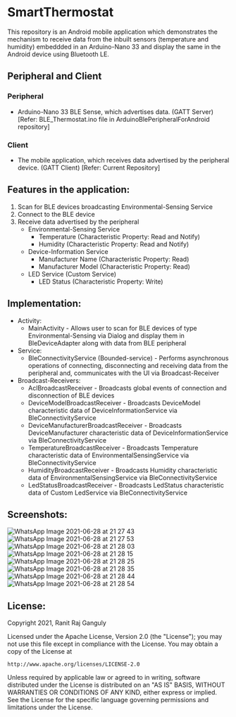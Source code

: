 # SmartThermostat
This repository is an Android mobile application which demonstrates the mechanism to receive data from the inbuilt sensors (temperature and humidity)
embeddded in an Arduino-Nano 33 and display the same in the Android device using Bluetooth LE.

## Peripheral and Client
### Peripheral
  * Arduino-Nano 33 BLE Sense, which advertises data. (GATT Server) [Refer: BLE_Thermostat.ino file in ArduinoBlePeripheralForAndroid repository]
### Client
  * The mobile application, which receives data advertised by the peripheral device. (GATT Client) [Refer: Current Repository]
  
## Features in the application:
  1. Scan for BLE devices broadcasting Environmental-Sensing Service
  2. Connect to the BLE device
  3. Receive data advertised by the peripheral
     * Environmental-Sensing Service
        * Temperature (Characteristic Property: Read and Notify)
        * Humidity (Characteristic Property: Read and Notify)
     * Device-Information Service
        * Manufacturer Name (Characteristic Property: Read)
        * Manufacturer Model (Characteristic Property: Read)
     * LED Service (Custom Service)
        * LED Status (Characteristic Property: Write)
        
## Implementation:
  * Activity:
     * MainActivity - Allows user to scan for BLE devices of type Environmental-Sensing via Dialog and display them in BleDeviceAdapter along with data from BLE peripheral
  * Service:
     * BleConnectivityService (Bounded-service) - Performs asynchronous operations of connecting, disconnecting and receiving data from the peripheral and, 
     communicates with the UI via Broadcast-Receiver
  * Broadcast-Receivers:
     * AclBroadcastReceiver - Broadcasts global events of connection and disconnection of BLE devices
     * DeviceModelBroadcastReceiver - Broadcasts DeviceModel characteristic data of DeviceInformationService via BleConnectivityService
     * DeviceManufacturerBroadcastReceiver - Broadcasts DeviceManufacturer characteristic data of DeviceInformationService via BleConnectivityService
     * TemperatureBroadcastReceiver - Broadcasts Temperature characteristic data of EnvironmentalSensingService via BleConnectivityService
     * HumidityBroadcastReceiver - Broadcasts Humidity characteristic data of EnvironmentalSensingService via BleConnectivityService
     * LedStatusBroadcastReceiver - Broadcasts LedStatus characteristic data of Custom LedService via BleConnectivityService
     
 ## Screenshots:
![WhatsApp Image 2021-06-28 at 21 27 43](https://user-images.githubusercontent.com/15179100/123692082-05338300-d874-11eb-88d3-6671c5a370d8.jpeg)
![WhatsApp Image 2021-06-28 at 21 27 53](https://user-images.githubusercontent.com/15179100/123692076-0369bf80-d874-11eb-81bc-3fcf16934ce6.jpeg)
![WhatsApp Image 2021-06-28 at 21 28 03](https://user-images.githubusercontent.com/15179100/123692068-019ffc00-d874-11eb-8b5d-3efa5277ce1b.jpeg)
![WhatsApp Image 2021-06-28 at 21 28 15](https://user-images.githubusercontent.com/15179100/123692060-ffd63880-d873-11eb-8470-c4dc35f86319.jpeg)
![WhatsApp Image 2021-06-28 at 21 28 25](https://user-images.githubusercontent.com/15179100/123692205-27c59c00-d874-11eb-95d2-d989cf6b7c6b.jpeg)
![WhatsApp Image 2021-06-28 at 21 28 35](https://user-images.githubusercontent.com/15179100/123692209-2a27f600-d874-11eb-911a-ac8b1b125f43.jpeg)
![WhatsApp Image 2021-06-28 at 21 28 44](https://user-images.githubusercontent.com/15179100/123692219-2c8a5000-d874-11eb-963e-c229f18fc21c.jpeg)
![WhatsApp Image 2021-06-28 at 21 28 54](https://user-images.githubusercontent.com/15179100/123692223-2dbb7d00-d874-11eb-8ca2-832d151ce316.jpeg)

## License:
Copyright 2021, Ranit Raj Ganguly

Licensed under the Apache License, Version 2.0 (the "License");
you may not use this file except in compliance with the License.
You may obtain a copy of the License at

    http://www.apache.org/licenses/LICENSE-2.0

Unless required by applicable law or agreed to in writing, software
distributed under the License is distributed on an "AS IS" BASIS,
WITHOUT WARRANTIES OR CONDITIONS OF ANY KIND, either express or implied.
See the License for the specific language governing permissions and
limitations under the License.
